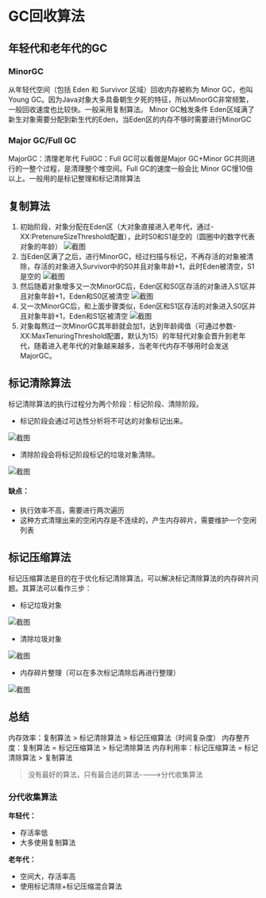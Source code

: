# GC回收算法



## 年轻代和老年代的GC

### MinorGC

从年轻代空间（包括 Eden 和 Survivor 区域）回收内存被称为 Minor GC，也叫Young GC。因为Java对象大多具备朝生夕死的特征，所以MinorGC非常频繁，一般回收速度也比较快。一般采用复制算法。
Minor GC触发条件
Eden区域满了新生对象需要分配到新生代的Eden，当Eden区的内存不够时需要进行MinorGC

### Major GC/Full GC

MajorGC：清理老年代
FullGC：Full GC可以看做是Major GC+Minor GC共同进行的一整个过程，是清理整个堆空间。Full GC的速度一般会比 Minor GC慢10倍以上。一般用的是标记整理和标记清除算法



## 复制算法

1. 初始阶段，对象分配在Eden区（大对象直接进入老年代，通过-XX:PretenureSizeThreshold配置），此时S0和S1是空的（圆圈中的数字代表对象的年龄）
   ![截图](C:/Users/拾荒老冰棍/Desktop/GC回收算法/aeae1cf809e23b63d7511a7bdfd21f0f.png)
2. 当Eden区满了之后，进行MinorGC，经过扫描与标记，不再存活的对象被清除，存活的对象进入Survivor中的S0并且对象年龄+1，此时Eden被清空，S1是空的
   ![截图](C:/Users/拾荒老冰棍/Desktop/GC回收算法/b62706bbba9ffc6510b8b2c112e2c285.png)
3. 然后随着对象增多又一次MinorGC后，Eden区和S0区存活的对象进入S1区并且对象年龄+1，Eden和S0区被清空
   ![截图](C:/Users/拾荒老冰棍/Desktop/GC回收算法/fc873adc80a6c7879256117c9058fca6.png)
4. 又一次MinorGC后，和上面步骤类似，Eden区和S1区存活的对象进入S0区并且对象年龄+1，Eden和S1区被清空
   ![截图](C:/Users/拾荒老冰棍/Desktop/GC回收算法/f9b6b31c997102925f584f70c71e3ebe.png)
5. 对象每熬过一次MinorGC其年龄就会加1，达到年龄阈值（可通过参数-XX:MaxTenuringThreshold配置，默认为15）的年轻代对象会晋升到老年代，随着进入老年代的对象越来越多，当老年代内存不够用时会发送MajorGC。



## 标记清除算法

标记清除算法的执行过程分为两个阶段：标记阶段、清除阶段。

- 标记阶段会通过可达性分析将不可达的对象标记出来。

![截图](C:/Users/拾荒老冰棍/Desktop/GC回收算法/3d1655db496945daf242058005bfd6df.png)

- 清除阶段会将标记阶段标记的垃圾对象清除。

![截图](C:/Users/拾荒老冰棍/Desktop/GC回收算法/180e80fcab9987d88b4d93924f7e6fdc.png)

#### 缺点：

- 执行效率不高，需要进行两次遍历
- 这种方式清理出来的空闲内存是不连续的，产生内存碎片，需要维护一个空闲列表



## 标记压缩算法

标记压缩算法是目的在于优化标记清除算法，可以解决标记清除算法的内存碎片问题。其算法可以看作三步：

- 标记垃圾对象

![截图](C:/Users/拾荒老冰棍/Desktop/GC回收算法/3d1655db496945daf242058005bfd6df.png)

- 清除垃圾对象

![截图](C:/Users/拾荒老冰棍/Desktop/GC回收算法/180e80fcab9987d88b4d93924f7e6fdc.png)

- 内存碎片整理（可以在多次标记清除后再进行整理）

![截图](C:/Users/拾荒老冰棍/Desktop/GC回收算法/43dd9305ae25e1469efc3bbfdb8ebeb4.png)



## 总结

内存效率：复制算法 > 标记清除算法 > 标记压缩算法（时间复杂度）
内存整齐度：复制算法 = 标记压缩算法 > 标记清除算法
内存利用率：标记压缩算法 = 标记清除算法 > 复制算法

> 没有最好的算法，只有最合适的算法---->分代收集算法

### 分代收集算法

**年轻代：**

- 存活率低
- 大多使用复制算法

**老年代：**

- 空间大，存活率高
- 使用标记清除+标记压缩混合算法
